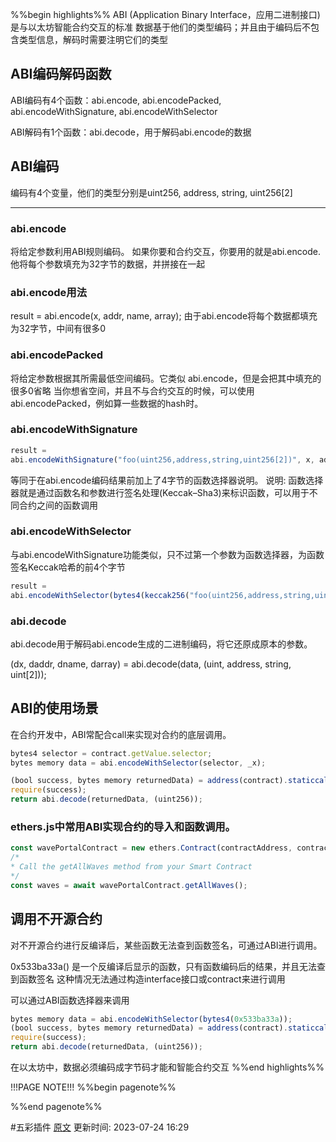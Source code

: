 %%begin highlights%%
ABI (Application Binary Interface，应用二进制接口)是与以太坊智能合约交互的标准
数据基于他们的类型编码；并且由于编码后不包含类型信息，解码时需要注明它们的类型

## ABI编码解码函数
ABI编码有4个函数：abi.encode, abi.encodePacked, abi.encodeWithSignature, abi.encodeWithSelector

ABI解码有1个函数：abi.decode，用于解码abi.encode的数据

## ABI编码​

编码有4个变量，他们的类型分别是uint256, address, string, uint256[2]

---

### abi.encode​
将给定参数利用ABI规则编码。
如果你要和合约交互，你要用的就是abi.encode.他将每个参数填充为32字节的数据，并拼接在一起


### abi.encode​用法
result = abi.encode(x, addr, name, array);
由于abi.encode将每个数据都填充为32字节，中间有很多0

### abi.encodePacked
将给定参数根据其所需最低空间编码。它类似 abi.encode，但是会把其中填充的很多0省略
当你想省空间，并且不与合约交互的时候，可以使用abi.encodePacked，例如算一些数据的hash时。

### abi.encodeWithSignature

```js
result = 
abi.encodeWithSignature("foo(uint256,address,string,uint256[2])", x, addr, name, array);
```


等同于在abi.encode编码结果前加上了4字节的函数选择器说明。 
说明: 函数选择器就是通过函数名和参数进行签名处理(Keccak–Sha3)来标识函数，可以用于不同合约之间的函数调用

### abi.encodeWithSelector​
与abi.encodeWithSignature功能类似，只不过第一个参数为函数选择器，为函数签名Keccak哈希的前4个字节

```js
result =
abi.encodeWithSelector(bytes4(keccak256("foo(uint256,address,string,uint256[2])")), x, addr, name, array);
```


### abi.decode​

abi.decode用于解码abi.encode生成的二进制编码，将它还原成原本的参数。

(dx, daddr, dname, darray) = abi.decode(data, (uint, address, string, uint[2]));

## ABI的使用场景​

在合约开发中，ABI常配合call来实现对合约的底层调用。

```js
bytes4 selector = contract.getValue.selector;
bytes memory data = abi.encodeWithSelector(selector, _x);

(bool success, bytes memory returnedData) = address(contract).staticcall(data);
require(success);
return abi.decode(returnedData, (uint256));
```


### ethers.js中常用ABI实现合约的导入和函数调用。

```js
const wavePortalContract = new ethers.Contract(contractAddress, contractABI, signer);
/*
* Call the getAllWaves method from your Smart Contract
*/
const waves = await wavePortalContract.getAllWaves();
```

调用不开源合约
---
对不开源合约进行反编译后，某些函数无法查到函数签名，可通过ABI进行调用。

0x533ba33a() 是一个反编译后显示的函数，只有函数编码后的结果，并且无法查到函数签名
这种情况无法通过构造interface接口或contract来进行调用

可以通过ABI函数选择器来调用
```js
bytes memory data = abi.encodeWithSelector(bytes4(0x533ba33a));
(bool success, bytes memory returnedData) = address(contract).staticcall(data);
require(success);
return abi.decode(returnedData, (uint256));
```

在以太坊中，数据必须编码成字节码才能和智能合约交互
%%end highlights%%

!!!PAGE NOTE!!!
%%begin pagenote%%

%%end pagenote%%

 #五彩插件 [原文](https://www.wtf.academy/solidity-advanced/ABIEncode/)
更新时间: 2023-07-24 16:29